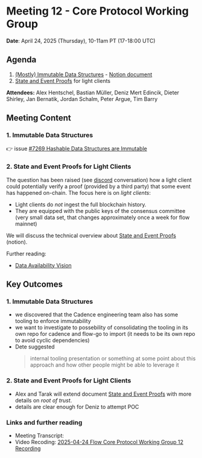 # Meeting 12 - Core Protocol Working Group

**Date**: April 24, 2025 (Thursday), 10-11am PT (17-18:00 UTC)

## Agenda
1. [(Mostly) Immutable Data Structures](https://github.com/onflow/flow-go/issues/7269) - [Notion document](https://www.notion.so/flowfoundation/Malleability-Immutable-Models-1d51aee1232480b48bc1cfb280208567?pvs=4)
2. [State and Event Proofs](https://www.notion.so/flowfoundation/State-and-Event-Proofs-1d11aee123248096975ef55b1d05bb1e?pvs=4) for light clients

**Attendees:**
Alex Hentschel, Bastian Müller, Deniz Mert Edincik, Dieter Shirley, Jan Bernatik, Jordan Schalm, Peter Argue, Tim Barry

## Meeting Content

### 1. Immutable Data Structures
:point_right: issue [#7269 Hashable Data Structures are Immutable](https://github.com/onflow/flow-go/issues/7269)

### 2. State and Event Proofs for Light Clients
The question has been raised (see [discord](https://discord.com/channels/613813861610684416/1108968095982293002/1356936442772721794) conversation)
how a light client could potentially verify a proof (provided by a third party) that some event has happened on-chain. 
The focus here is on _light clients_:
* Light clients do _not_ ingest the full blockchain history.
* They are equipped with the public keys of the consensus committee (very small data set, that changes approximately once a week for flow mainnet)

We will discuss the technical overview about [State and Event Proofs](https://www.notion.so/flowfoundation/State-and-Event-Proofs-1d11aee123248096975ef55b1d05bb1e?pvs=4) (notion).

Further reading: 
* [Data Availability Vision](https://flow.com/data-availability-vision)



## Key Outcomes

### 1. Immutable Data Structures
* we discovered that the Cadence engineering team also has some tooling to enforce immutability 
* we want to investigate to possebility of consolidating the tooling in its own repo for cadence and flow-go to import
 (it needs to be its own repo to avoid cyclic dependencies)
* Dete suggested 
  > internal tooling presentation or something at some point about this approach and how other people might be able to leverage it

### 2. State and Event Proofs for Light Clients
* Alex and Tarak will extend document [State and Event Proofs](https://www.notion.so/flowfoundation/State-and-Event-Proofs-1d11aee123248096975ef55b1d05bb1e?pvs=4) with more details on _root of trust_.
* details are clear enough for Deniz to attempt POC

### Links and further reading
- Meeting Transcript: [<file name>](./2025-04-24_transcript.md)
- Video Recoding: [2025-04-24 Flow Core Protocol Working Group 12 Recording](https://drive.google.com/file/d/1k0f4kTVnnoRyPEs1c4s-5MNl70VdprLC/view?usp=drive_link)
